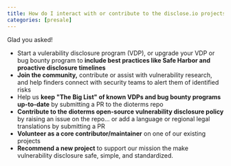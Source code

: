 ```yaml
---
title: How do I interact with or contribute to the disclose.io projects?
categories: [presale]
---
```

Glad you asked!

- Start a vulerability disclosure program (VDP), or upgrade your VDP or bug bounty program to **include best practices like Safe Harbor and proactive disclosure timelines**  
- **Join the community,** contribute or assist with vulnerability research, and help finders connect with security teams to alert them of identified risks  
- Help us **keep "The Big List" of known VDPs and bug bounty programs up-to-date** by submitting a PR to the dioterms repo   
- **Contribute to the dioterms open-source vulnerability disclosure policy** by raising an issue on the repo... or add a language or regional legal translations by submitting a PR  
- **Volunteer as a core contributor/maintainer** on one of our existing projects  
- **Recommend a new project** to support our mission the make vulnerability disclosure safe, simple, and standardized.